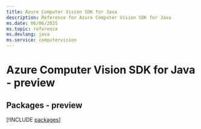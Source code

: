 ```yaml
---
title: Azure Computer Vision SDK for Java
description: Reference for Azure Computer Vision SDK for Java
ms.date: 06/06/2025
ms.topic: reference
ms.devlang: java
ms.service: computervision
---
```

# Azure Computer Vision SDK for Java - preview
## Packages - preview
[!INCLUDE [packages](computer-vision-index.md)]